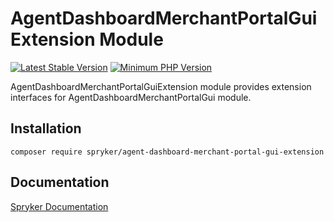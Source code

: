 # AgentDashboardMerchantPortalGuiExtension Module
[![Latest Stable Version](https://poser.pugx.org/spryker/agent-dashboard-merchant-portal-gui-extension/v/stable.svg)](https://packagist.org/packages/spryker/agent-dashboard-merchant-portal-gui-extension)
[![Minimum PHP Version](https://img.shields.io/badge/php-%3E%3D%208.1-8892BF.svg)](https://php.net/)

AgentDashboardMerchantPortalGuiExtension module provides extension interfaces for AgentDashboardMerchantPortalGui module.

## Installation

```
composer require spryker/agent-dashboard-merchant-portal-gui-extension
```

## Documentation

[Spryker Documentation](https://docs.spryker.com)
